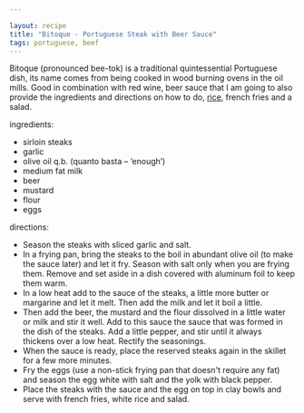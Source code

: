 ```yaml
---

layout: recipe
title: "Bitoque - Portuguese Steak with Beer Sauce"
tags: portuguese, beef
---
```


Bitoque (pronounced bee-tok) is a traditional quintessential Portuguese dish, its name comes from being cooked in wood burning ovens in the oil mills. Good in combination with red wine, beer sauce that I am going to also provide the ingredients and directions on how to do, [rice](/recipes/rice), french fries and a salad.

ingredients:
- sirloin steaks
- garlic
- olive oil q.b. (quanto basta – ‘enough’)
- medium fat milk
- beer
- mustard
- flour
- eggs

directions:
- Season the steaks with sliced garlic and salt.
- In a frying pan, bring the steaks to the boil in abundant olive oil (to make the sauce later) and let it fry. Season with salt only when you are frying them. Remove and set aside in a dish covered with aluminum foil to keep them warm.
- In a low heat add to the sauce of the steaks, a little more butter or margarine and let it melt. Then add the milk and let it boil a little.
- Then add the beer, the mustard and the flour dissolved in a little water or milk and stir it well. Add to this sauce the sauce that was formed in the dish of the steaks. Add a little pepper, and stir until it always thickens over a low heat. Rectify the seasonings.
- When the sauce is ready, place the reserved steaks again in the skillet for a few more minutes.
- Fry the eggs (use a non-stick frying pan that doesn't require any fat) and season the egg white with salt and the yolk with black pepper.
- Place the steaks with the sauce and the egg on top in clay bowls and serve with french fries, white rice and salad.
